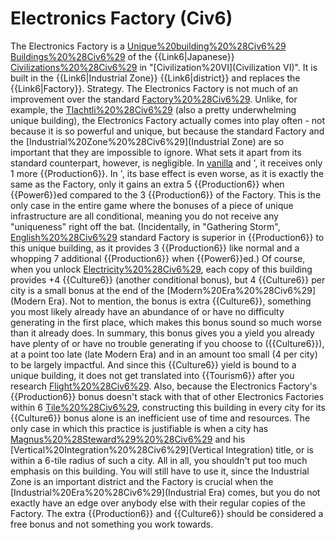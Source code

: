 # Electronics Factory (Civ6)

The Electronics Factory is a [Unique%20building%20%28Civ6%29](unique) [Buildings%20%28Civ6%29](building) of the {{Link6|Japanese}} [Civilizations%20%28Civ6%29](civilization) in "[Civilization%20VI](Civilization VI)". It is built in the {{Link6|Industrial Zone}} {{Link6|district}} and replaces the {{Link6|Factory}}.
Strategy.
The Electronics Factory is not much of an improvement over the standard [Factory%20%28Civ6%29](Factory). Unlike, for example, the [Tlachtli%20%28Civ6%29](Tlachtli) (also a pretty underwhelming unique building), the Electronics Factory actually comes into play often - not because it is so powerful and unique, but because the standard Factory and the [Industrial%20Zone%20%28Civ6%29](Industrial Zone) are so important that they are impossible to ignore. What sets it apart from its standard counterpart, however, is negligible. In [vanilla](vanilla) and ', it receives only 1 more {{Production6}}. In ', its base effect is even worse, as it is exactly the same as the Factory, only it gains an extra 5 {{Production6}} when {{Power6}}ed compared to the 3 {{Production6}} of the Factory. This is the only case in the entire game where the bonuses of a piece of unique infrastructure are all conditional, meaning you do not receive any "uniqueness" right off the bat. (Incidentally, in "Gathering Storm", [English%20%28Civ6%29](England's) standard Factory is superior in {{Production6}} to this unique building, as it provides 3 {{Production6}} like normal and a whopping 7 additional {{Production6}} when {{Power6}}ed.)
Of course, when you unlock [Electricity%20%28Civ6%29](Electricity), each copy of this building provides +4 {{Culture6}} (another conditional bonus), but 4 {{Culture6}} per city is a small bonus at the end of the [Modern%20Era%20%28Civ6%29](Modern Era). Not to mention, the bonus is extra {{Culture6}}, something you most likely already have an abundance of or have no difficulty generating in the first place, which makes this bonus sound so much worse than it already does. In summary, this bonus gives you a yield you already have plenty of or have no trouble generating if you choose to ({{Culture6}}), at a point too late (late Modern Era) and in an amount too small (4 per city) to be largely impactful. And since this {{Culture6}} yield is bound to a unique building, it does not get translated into {{Tourism6}} after you research [Flight%20%28Civ6%29](Flight). Also, because the Electronics Factory's {{Production6}} bonus doesn't stack with that of other Electronics Factories within 6 [Tile%20%28Civ6%29](tiles), constructing this building in every city for its {{Culture6}} bonus alone is an inefficient use of time and resources. The only case in which this practice is justifiable is when a city has [Magnus%20%28Steward%29%20%28Civ6%29](Magnus) and his [Vertical%20Integration%20%28Civ6%29](Vertical Integration) title, or is within a 6-tile radius of such a city.
All in all, you shouldn't put too much emphasis on this building. You will still have to use it, since the Industrial Zone is an important district and the Factory is crucial when the [Industrial%20Era%20%28Civ6%29](Industrial Era) comes, but you do not exactly have an edge over anybody else with their regular copies of the Factory. The extra {{Production6}} and {{Culture6}} should be considered a free bonus and not something you work towards.